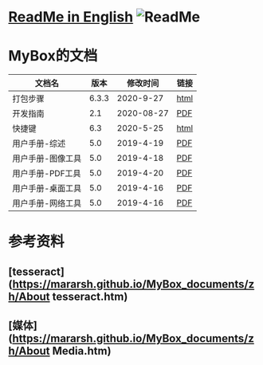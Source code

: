 # [ReadMe in English](https://github.com/Mararsh/MyBox_documents/tree/master/en)   ![ReadMe](https://mararsh.github.io/MyBox/iconGo.png)   

# MyBox的文档


| 文档名 | 版本 | 修改时间  | 链接 |
| --- | --- | --- | --- |
| 打包步骤 | 6.3.3 |  2020-9-27 | [html](https://mararsh.github.io/MyBox/pack_steps.html) |
| 开发指南 | 2.1 |  2020-08-27 | [PDF](https://mararsh.github.io/MyBox_documents/zh/MyBox-DevGuide-2.1-zh.pdf) |
| 快捷键 | 6.3 |  2020-5-25 | [html](https://mararsh.github.io/MyBox/mybox_shortcuts.html) |
| 用户手册-综述 |  5.0 |  2019-4-19 | [PDF](https://mararsh.github.io/MyBox_documents/zh/MyBox-UserGuide-5.0-Overview-zh.pdf) |
| 用户手册-图像工具 | 5.0 |  2019-4-18 | [PDF](https://mararsh.github.io/MyBox_documents/zh/MyBox-UserGuide-5.0-ImageTools-zh.pdf) |
| 用户手册-PDF工具 | 5.0 |  2019-4-20 | [PDF](https://mararsh.github.io/MyBox_documents/zh/MyBox-UserGuide-5.0-PdfTools-zh.pdf) |
| 用户手册-桌面工具 | 5.0 |  2019-4-16 | [PDF](https://mararsh.github.io/MyBox_documents/zh/MyBox-UserGuide-5.0-DesktopTools-zh.pdf) |
| 用户手册-网络工具 | 5.0 |  2019-4-16 | [PDF](https://mararsh.github.io/MyBox_documents/zh/MyBox-UserGuide-5.0-NetworkTools-zh.pdf) |


# 参考资料

## [tesseract](https://mararsh.github.io/MyBox_documents/zh/About tesseract.htm)      

## [媒体](https://mararsh.github.io/MyBox_documents/zh/About Media.htm)  


